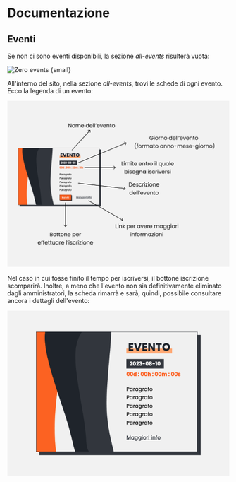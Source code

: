 # Documentazione

## Eventi

Se non ci sono eventi disponibili, la sezione _all-events_ risulterà vuota:

![Zero events {small}](/documentation/documentationFiles/events/image1.png)

All'interno del sito, nella sezione _all-events_, trovi le schede di ogni evento. Ecco la legenda di un evento:

![Event's card's components](/src/assets/documentationFiles/events/image2.png)

Nel caso in cui fosse finito il tempo per iscriversi, il bottone iscrizione scomparirà. Inoltre, a meno che l'evento non sia definitivamente eliminato dagli amministratori, la scheda rimarrà e sarà, quindi, possibile consultare ancora i dettagli dell'evento:

![Time expired {small}](/src/assets/documentationFiles/events/image3.png)
